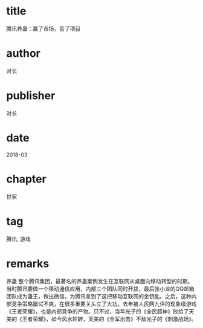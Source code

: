 # title
腾讯养蛊：赢了市场，苦了项目

# author
对长

# publisher
对长

# date
2018-03

# chapter
世家

# tag
腾讯, 游戏

# remarks
养蛊 整个腾讯集团，最著名的养蛊案例发生在互联网从桌面向移动转型的时期。当时腾讯要做一个移动通信应用，内部三个团队同时开拔，最后张小龙的QQ邮箱团队成为蛊王，做出微信，为腾讯拿到了这把移动互联网的金钥匙。之后，这种内部竞争策略屡试不爽，在很多重要关头立了大功。去年被人民网九评的现象级游戏《王者荣耀》，也是内部竞争的产物。只不过，当年光子的《全民超神》败给了天美的《王者荣耀》，如今风水轮转，天美的《全军出击》不敌光子的《刺激战场》。

